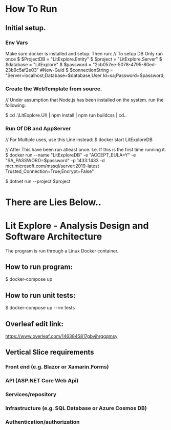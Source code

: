 


# How To Run
## Initial setup.
### Env Vars
Make sure docker is installed and setup.
Then run:
// To setup DB Only run once 
$ $ProjectDB = "LitExplore.Entity"
$ $project = "LitExplore.Server"
$ $database = "LitExplore"
$ $password = "2cb057ee-5078-4795-80ed-23b9c5af2e03" #New-Guid
$ $connectionString = "Server=localhost;Database=$database;User Id=sa;Password=$password;

### Create the WebTemplate from source.
// Under assumption that Node.js has been installed on the system. 
run the following:

$ cd .\LitExplore.UI\ | npm install | npm run buildcss | cd..

### Run Of DB and AppServer
// For Multiple uses, use this Line instead: 
$ docker start LitExploreDB

// After This have been run atleast once. I.e. If this is the first time running it.
$ docker run --name "LitExploreDB" -e "ACCEPT_EULA=Y" -e "SA_PASSWORD=$password" -p 1433:1433 -d mcr.microsoft.com/mssql/server:2019-latest
Trusted_Connection=True;Encrypt=False"

$ dotnet run --project $project



# There are Lies Below..
# Lit Explore - Analysis Design and Software Architecture
The program is run through a Linux Docker container.
## How to run program:
$ docker-compose up

## How to run unit tests:
$ docker-compose up --rm tests


## Overleaf edit link: 
https://www.overleaf.com/1463845817gbvjhrggqmsy

## Vertical Slice requirements
### Front end (e.g. Blazor or Xamarin.Forms)
### API (ASP.NET Core Web Api)
### Services/repository
### Infrastructure (e.g. SQL Database or Azure Cosmos DB)
### Authentication/authorization

